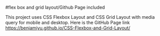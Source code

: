 #flex box and grid layout/Github Page included

This project uses CSS Flexbox  Layout and CSS Grid Layout with media query for mobile and desktop.
Here is the GitHub Page link https://benjamiyu.github.io/CSS-Flexbox-and-Grid-Layout/ 
